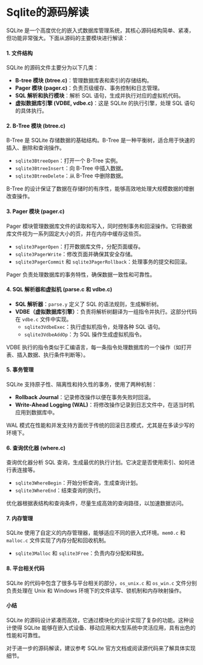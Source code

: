 # Sqlite的源码解读

SQLite 是一个高度优化的嵌入式数据库管理系统，其核心源码结构简单、紧凑，但功能非常强大。下面从源码的主要模块进行解读：

#### 1. **文件结构**

SQLite 的源码文件主要分为以下几类：

* **B-tree 模块 (btree.c)**：管理数据库表和索引的存储结构。
* **Pager 模块 (pager.c)**：负责页级缓存、事务控制和日志管理。
* **SQL 解析和执行模块**：解析 SQL 语句，生成并执行对应的虚拟机代码。
* **虚拟数据库引擎 (VDBE, vdbe.c)**：这是 SQLite 的执行引擎，处理 SQL 语句的具体执行。

#### 2. **B-Tree 模块 (btree.c)**

B-Tree 是 SQLite 存储数据的基础结构。B-Tree 是一种平衡树，适合用于快速的插入、删除和查询操作。

* `sqlite3BtreeOpen`：打开一个 B-Tree 实例。
* `sqlite3BtreeInsert`：向 B-Tree 中插入数据。
* `sqlite3BtreeDelete`：从 B-Tree 中删除数据。

B-Tree 的设计保证了数据在存储时的有序性，能够高效地处理大规模数据的增删改查操作。

#### 3. **Pager 模块 (pager.c)**

Pager 模块管理数据库文件的读取和写入，同时控制事务和回滚操作。它将数据库文件视为一系列固定大小的页，并在内存中缓存这些页。

* `sqlite3PagerOpen`：打开数据库文件，分配页面缓存。
* `sqlite3PagerWrite`：修改页面并确保其安全存储。
* `sqlite3PagerCommit` 和 `sqlite3PagerRollback`：处理事务的提交和回滚。

Pager 负责处理数据库的事务特性，确保数据一致性和可靠性。

#### 4. **SQL 解析器和虚拟机 (parse.c 和 vdbe.c)**

* **SQL 解析器**：`parse.y` 定义了 SQL 的语法规则，生成解析树。
* **VDBE（虚拟数据库引擎）**：负责将解析树翻译为一组指令并执行。这部分代码在 `vdbe.c` 文件中实现。
  * `sqlite3VdbeExec`：执行虚拟机指令，处理各种 SQL 语句。
  * `sqlite3VdbeAddOp`：为 SQL 操作生成虚拟机指令。

VDBE 执行的指令类似于汇编语言，每一条指令处理数据库的一个操作（如打开表、插入数据、执行条件判断等）。

#### 5. **事务管理**

SQLite 支持原子性、隔离性和持久性的事务，使用了两种机制：

* **Rollback Journal**：记录修改操作以便在事务失败时回滚。
* **Write-Ahead Logging (WAL)**：将修改操作记录到日志文件中，在适当时机应用到数据库中。

WAL 模式在性能和并发支持方面优于传统的回滚日志模式，尤其是在多读少写的环境下。

#### 6. **查询优化器 (where.c)**

查询优化器分析 SQL 查询，生成最优的执行计划。它决定是否使用索引、如何进行表连接等。

* `sqlite3WhereBegin`：开始分析查询，生成查询计划。
* `sqlite3WhereEnd`：结束查询的执行。

优化器根据表结构和查询条件，尽量生成高效的查询路径，以加速数据访问。

#### 7. **内存管理**

SQLite 使用了自定义的内存管理器，能够适应不同的嵌入式环境。`mem0.c` 和 `malloc.c` 文件实现了内存分配和回收机制。

* `sqlite3Malloc` 和 `sqlite3Free`：负责内存分配和释放。

#### 8. **平台相关代码**

SQLite 的代码中包含了很多与平台相关的部分，`os_unix.c` 和 `os_win.c` 文件分别负责处理在 Unix 和 Windows 环境下的文件读写、锁机制和内存映射操作。

#### 小结

SQLite 的源码设计紧凑而高效，它通过模块化的设计实现了复杂的功能。这种设计使得 SQLite 能够在嵌入式设备、移动应用和大型系统中灵活应用，具有出色的性能和可靠性。

对于进一步的源码解读，建议参考 SQLite 官方文档或阅读源代码来了解具体实现细节。
